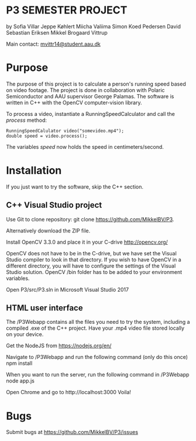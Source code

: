 # P3 SEMESTER PROJECT
by
Sofia Villar
Jeppe Køhlert
Miicha Valiima
Simon Koed Pedersen
David Sebastian Eriksen
Mikkel Brogaard Vittrup

Main contact: mvittr14@student.aau.dk

# Purpose
The purpose of this project is to calculate a person's running speed based on video footage. The project is done in collaboration with Polaric Semiconductor and AAU supervisor George Palamas.
The software is written in C++ with the OpenCV computer-vision library.

To process a video, instantiate a RunningSpeedCalculator and call the _process_ method:

    RunningSpeedCalulator video("somevideo.mp4");
    double speed = video.process();

The variables _speed_ now holds the speed in centimeters/second.

# Installation 
If you just want to try the software, skip the C++ section.

## C++ Visual Studio project
Use Git to clone repository:
    git clone https://github.com/MikkelBV/P3.

Alternatively download the ZIP file.

Install OpenCV 3.3.0 and place it in your C-drive
    http://opencv.org/

OpenCV does not have to be in the C-drive, but we have set the Visual Studio compiler to look in that directory. If you wish to have OpenCV in a different directory, you will have to configure the settings of the Visual Studio solution. OpenCV /bin folder has to be added to your environment variables.

Open 
    P3/src/P3.sln
in Microsoft Visual Studio 2017

## HTML user interface

The /P3Webapp contains all the files you need to try the system, including a compiled .exe of the C++ project.
Have your .mp4 video file stored locally on your device.

Get the NodeJS from
    https://nodejs.org/en/

Navigate to /P3Webapp and run the following command (only do this once)
    npm install

When you want to run the server, run the following command in /P3Webapp
    node app.js

Open Chrome and go to http://localhost:3000
    Voila! 

# Bugs
Submit bugs at https://github.com/MikkelBV/P3/issues 